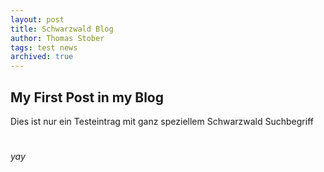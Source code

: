 ```yaml
---
layout: post
title: Schwarzwald Blog
author: Thomas Stober
tags: test news
archived: true
---
```




## My First Post in my Blog

Dies ist nur ein Testeintrag mit ganz speziellem Schwarzwald Suchbegriff

#
_yay_


